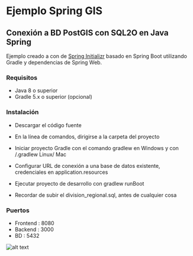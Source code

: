 # Ejemplo Spring GIS
## Conexión a BD PostGIS con SQL2O en Java Spring

Ejemplo creado a con de [Spring Initializr](https://start.spring.io/) basado en Spring Boot utilizando Gradle y dependencias de Spring Web.

### Requisitos
* Java 8 o superior 
* Gradle 5.x o superior (opcional)

### Instalación
* Descargar el código fuente
* En la línea de comandos, dirigirse a la carpeta del proyecto
* Iniciar proyecto Gradle con el comando gradlew en Windows y con /.gradlew Linux/ Mac

* Configurar URL de conexión a una base de datos existente, credenciales en application.resources 

* Ejecutar proyecto de desarrollo con gradlew runBoot

* Recordar de subir el division_regional.sql, antes de cualquier cosa

### Puertos
* Frontend : 8080
* Backend : 3000
* BD : 5432

![alt text](https://media.discordapp.net/attachments/956340341533974533/976702638307565568/unknown.png)